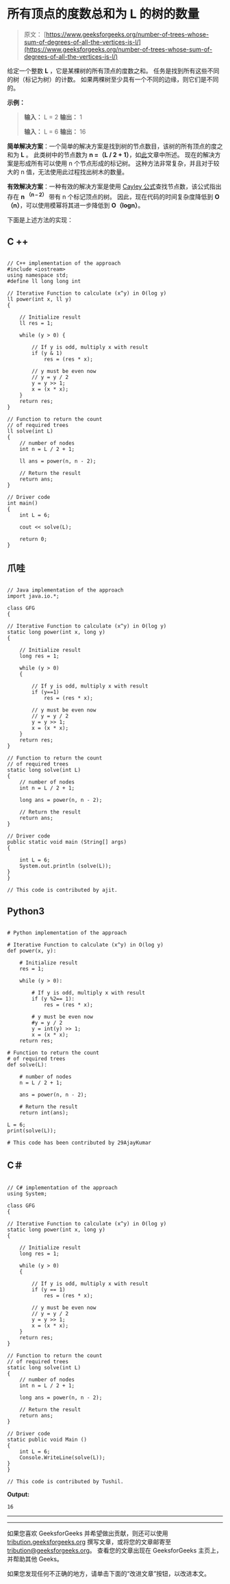 # 所有顶点的度数总和为 L 的树的数量

> 原文： [https://www.geeksforgeeks.org/number-of-trees-whose-sum-of-degrees-of-all-the-vertices-is-l/](https://www.geeksforgeeks.org/number-of-trees-whose-sum-of-degrees-of-all-the-vertices-is-l/)

给定一个整数 **L** ，它是某棵树的所有顶点的度数之和。 任务是找到所有这些不同的树（标记为树）的计数。 如果两棵树至少具有一个不同的边缘，则它们是不同的。

**示例：**

> **输入：** L = 2
> **输出：** 1
> 
> **输入：** L = 6
> **输出：** 16

**简单解决方案**：一个简单的解决方案是找到树的节点数目，该树的所有顶点的度之和为 **L** 。 此类树中的节点数为 **n =（L / 2 + 1）**，如[此](https://www.geeksforgeeks.org/sum-of-degrees-of-all-nodes-of-a-undirected-graph/)文章中所述。
现在的解决方案是形成所有可以使用 n 个节点形成的标记树。 这种方法非常复杂，并且对于较大的 n 值，无法使用此过程找出树木的数量。

**有效解决方案**：一种有效的解决方案是使用 [Cayley 公式](https://en.wikipedia.org/wiki/Cayley%27s_formula)查找节点数，该公式指出存在 **n <sup>（n – 2）</sup>** 带有 n 个标记顶点的树。 因此，现在代码的时间复杂度降低到 **O（n）**，可以使用模幂将其进一步降低到 **O（logn）**。

下面是上述方法的实现：

## C ++

```

// C++ implementation of the approach 
#include <iostream> 
using namespace std; 
#define ll long long int 

// Iterative Function to calculate (x^y) in O(log y) 
ll power(int x, ll y) 
{ 

    // Initialize result 
    ll res = 1; 

    while (y > 0) { 

        // If y is odd, multiply x with result 
        if (y & 1) 
            res = (res * x); 

        // y must be even now 
        // y = y / 2 
        y = y >> 1; 
        x = (x * x); 
    } 
    return res; 
} 

// Function to return the count  
// of required trees 
ll solve(int L) 
{ 
    // number of nodes 
    int n = L / 2 + 1; 

    ll ans = power(n, n - 2); 

    // Return the result 
    return ans; 
} 

// Driver code 
int main() 
{ 
    int L = 6; 

    cout << solve(L); 

    return 0; 
} 

```

## 爪哇

```

// Java implementation of the approach 
import java.io.*; 

class GFG 
{ 

// Iterative Function to calculate (x^y) in O(log y) 
static long power(int x, long y) 
{ 

    // Initialize result 
    long res = 1; 

    while (y > 0) 
    { 

        // If y is odd, multiply x with result 
        if (y==1) 
            res = (res * x); 

        // y must be even now 
        // y = y / 2 
        y = y >> 1; 
        x = (x * x); 
    } 
    return res; 
} 

// Function to return the count  
// of required trees 
static long solve(int L) 
{ 
    // number of nodes 
    int n = L / 2 + 1; 

    long ans = power(n, n - 2); 

    // Return the result 
    return ans; 
} 

// Driver code 
public static void main (String[] args) 
{ 

    int L = 6; 
    System.out.println (solve(L)); 
} 
} 

// This code is contributed by ajit.  

```

## Python3

```

# Python implementation of the approach 

# Iterative Function to calculate (x^y) in O(log y) 
def power(x, y): 

    # Initialize result 
    res = 1; 

    while (y > 0): 

        # If y is odd, multiply x with result 
        if (y %2== 1): 
            res = (res * x); 

        # y must be even now 
        #y = y / 2 
        y = int(y) >> 1; 
        x = (x * x); 
    return res; 

# Function to return the count  
# of required trees 
def solve(L): 

    # number of nodes 
    n = L / 2 + 1; 

    ans = power(n, n - 2); 

    # Return the result 
    return int(ans); 

L = 6; 
print(solve(L)); 

# This code has been contributed by 29AjayKumar 

```

## C＃

```

// C# implementation of the approach 
using System; 

class GFG 
{ 

// Iterative Function to calculate (x^y) in O(log y) 
static long power(int x, long y) 
{ 

    // Initialize result 
    long res = 1; 

    while (y > 0) 
    { 

        // If y is odd, multiply x with result 
        if (y == 1) 
            res = (res * x); 

        // y must be even now 
        // y = y / 2 
        y = y >> 1; 
        x = (x * x); 
    } 
    return res; 
} 

// Function to return the count  
// of required trees 
static long solve(int L) 
{ 
    // number of nodes 
    int n = L / 2 + 1; 

    long ans = power(n, n - 2); 

    // Return the result 
    return ans; 
} 

// Driver code 
static public void Main () 
{ 
    int L = 6; 
    Console.WriteLine(solve(L)); 
} 
} 

// This code is contributed by Tushil.  

```

**Output:**

```
16

```



* * *

* * *

如果您喜欢 GeeksforGeeks 并希望做出贡献，则还可以使用 [tribution.geeksforgeeks.org](https://contribute.geeksforgeeks.org/) 撰写文章，或将您的文章邮寄至 tribution@geeksforgeeks.org。 查看您的文章出现在 GeeksforGeeks 主页上，并帮助其他 Geeks。

如果您发现任何不正确的地方，请单击下面的“改进文章”按钮，以改进本文。